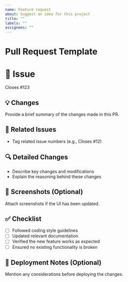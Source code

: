 ```yaml
---
name: Feature request
about: Suggest an idea for this project
title: ""
labels: ""
assignees: ""
---
```


# Pull Request Template

# 🔗 Issue

Closes #123

## 💡 Changes

Provide a brief summary of the changes made in this PR.

## 📌 Related Issues

- Tag related issue numbers (e.g., Closes #12)

## 🔍 Detailed Changes

- Describe key changes and modifications
- Explain the reasoning behind these changes

## 📸 Screenshots (Optional)

Attach screenshots if the UI has been updated.

## ✅ Checklist

- [ ] Followed coding style guidelines
- [ ] Updated relevant documentation
- [ ] Verified the new feature works as expected
- [ ] Ensured no existing functionality is broken

## 🚀 Deployment Notes (Optional)

Mention any considerations before deploying the changes.
